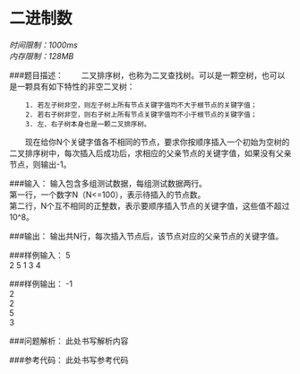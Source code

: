 # 二进制数

*时间限制：1000ms*  
*内存限制：128MB*


###题目描述：
　　二叉排序树，也称为二叉查找树。可以是一颗空树，也可以是一颗具有如下特性的非空二叉树：

        1. 若左子树非空，则左子树上所有节点关键字值均不大于根节点的关键字值；
        2. 若右子树非空，则右子树上所有节点关键字值均不小于根节点的关键字值；
        3. 左、右子树本身也是一颗二叉排序树。

　　现在给你N个关键字值各不相同的节点，要求你按顺序插入一个初始为空树的二叉排序树中，每次插入后成功后，求相应的父亲节点的关键字值，如果没有父亲节点，则输出-1。


###输入：
输入包含多组测试数据，每组测试数据两行。  
第一行，一个数字N（N<=100），表示待插入的节点数。  
第二行，N个互不相同的正整数，表示要顺序插入节点的关键字值，这些值不超过10^8。  


###输出：
输出共N行，每次插入节点后，该节点对应的父亲节点的关键字值。 


###样例输入：
5  
2 5 1 3 4  


###样例输出：
-1  
2  
2  
5  
3   


###问题解析：
此处书写解析内容

###参考代码：
此处书写参考代码
